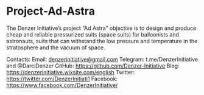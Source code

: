 # Project-Ad-Astra
The Denzer Initiative’s project “Ad Astra” objective is to design and produce cheap and reliable pressurized suits (space suits) for balloonists and astronauts, suits that can withstand the low pressure and temperature in the stratosphere and the vacuum of space.



Contacts:
Email: denzerinitiative@gmail.com
Telegram: t.me/DenzerInitiative and @DarciDenzer
GitHub: https://github.com/Denzer-Initiative
Blog: https://denzerinitiative.wixsite.com/english
Twitter: https://twitter.com/DenzerInitiati1
Facebook: https://www.facebook.com/DenzerInitiative/
